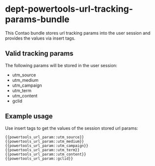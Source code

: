 # dept-powertools-url-tracking-params-bundle

This Contao bundle stores url tracking params into the user session and provides the values via insert tags.

## Valid tracking params

The following params will be stored in the user session:

* utm_source
* utm_medium
* utm_campaign
* utm_term
* utm_content
* gclid

## Example usage

Use insert tags to get the values of the session stored url params:

```
{{powertools_url_param::utm_source}}
{{powertools_url_param::utm_medium}}
{{powertools_url_param::utm_campaign}}
{{powertools_url_param::utm_term}}
{{powertools_url_param::utm_content}}
{{powertools_url_param::gclid}}
```
